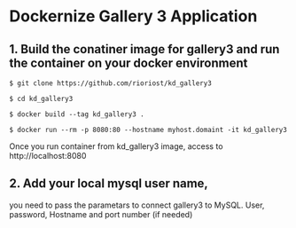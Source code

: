 # Dockernize Gallery 3 Application

## 1.  Build the conatiner image for gallery3 and run the container on your docker environment
```
$ git clone https://github.com/rioriost/kd_gallery3

$ cd kd_gallery3

$ docker build --tag kd_gallery3 .

$ docker run --rm -p 8080:80 --hostname myhost.domaint -it kd_gallery3

```
Once you run container from kd_gallery3 image, access to http://localhost:8080


## 2. Add your local mysql user name, 

you need to pass the parametars to connect gallery3 to MySQL. User, password, Hostname and port number (if needed)
